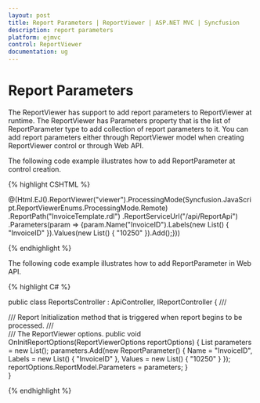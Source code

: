 ```yaml
---
layout: post
title: Report Parameters | ReportViewer | ASP.NET MVC | Syncfusion
description: report parameters
platform: ejmvc
control: ReportViewer
documentation: ug
---
```


# Report Parameters

The ReportViewer has support to add report parameters to ReportViewer at runtime. The ReportViewer has Parameters property that is the list of ReportParameter type to add collection of report parameters to it. You can add report parameters either through ReportViewer model when creating ReportViewer control or through Web API.

The following code example illustrates how to add ReportParameter at control creation.

{% highlight CSHTML %}

@(Html.EJ().ReportViewer("viewer").ProcessingMode(Syncfusion.JavaScript.ReportViewerEnums.ProcessingMode.Remote)
.ReportPath("InvoiceTemplate.rdl")
.ReportServiceUrl("/api/ReportApi")
.Parameters(param => {param.Name("InvoiceID").Labels(new List<string>() { "InvoiceID" }).Values(new List<string>() { "10250" }).Add();}))

{% endhighlight %}

The following code example illustrates how to add ReportParameter in Web API.


{% highlight C# %}

public class ReportsController : ApiController, IReportController
{
    /// <summary>
    /// Report Initialization method that is triggered when report begins to be processed.
    /// </summary>
    /// <param name="reportOptions">The ReportViewer options.</param>
    public void OnInitReportOptions(ReportViewerOptions reportOptions)
    {
        List<ReportParameter> parameters = new List<ReportParameter>();
        parameters.Add(new ReportParameter() { Name = "InvoiceID", Labels = new List<string>() { "InvoiceID" }, Values = new List<string>() { "10250" } });
        reportOptions.ReportModel.Parameters = parameters;
    }        
}

{% endhighlight %}